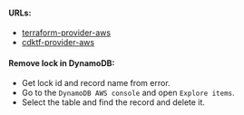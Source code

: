 #### URLs:
- [terraform-provider-aws](https://github.com/hashicorp/terraform-provider-aws)
- [cdktf-provider-aws](https://github.com/cdktf/cdktf-provider-aws)

#### Remove lock in DynamoDB:
- Get lock id and record name from error.
- Go to the `DynamoDB AWS console` and open `Explore items`.
- Select the table and find the record and delete it.
